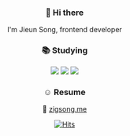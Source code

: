 <div align="center">
  
### 👋 Hi there 
I'm Jieun Song, frontend developer 

### 📚 Studying
<img src="https://img.shields.io/badge/JavaScript-F7DF1E?style=flat&logo=JavaScript&logoColor=black"> <img src="https://img.shields.io/badge/TypeScript-3178C6?style=flat&logo=TypeScript&logoColor=white"> <img src="https://img.shields.io/badge/react-61DAFB?style=flat&logo=react&logoColor=black">

### ☺️ Resume
👾 [zigsong.me](https://zigsong-me.vercel.app/) <br />

<!--
**zigsong/zigsong** is a ✨ _special_ ✨ repository because its `README.md` (this file) appears on your GitHub profile.

Here are some ideas to get you started:

- 🔭 I’m currently working on ... @woowabros
- 🌱 I’m currently learning ...
- 👯 I’m looking to collaborate on ...
- 🤔 I’m looking for help with ...
- 💬 Ask me about ...
- 📫 How to reach me: ...
- 😄 Pronouns: ...
- ⚡ Fun fact: ...
-->
  
[![Hits](https://hits.seeyoufarm.com/api/count/incr/badge.svg?url=https%3A%2F%2Fgithub.com%2Fzigsong%2Fhit-counter&count_bg=%2379C83D&title_bg=%23555555&icon=&icon_color=%23E7E7E7&title=hits&edge_flat=false)](https://hits.seeyoufarm.com)

</div>
